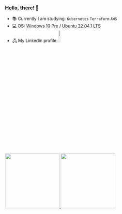 ### Hello, there! 👋

- 📚 Currently I am studying: `Kubernetes` `Terraform` `AWS`
- 💻 OS: [Windows 10 Pro / Ubuntu 22.04.1 LTS](https://learn.microsoft.com/pt-br/windows/wsl/install)
- 🖧 My Linkedin profile: <a href="https://www.linkedin.com/in/zzFernando/"
    target="_blank"><img
        src="https://img.shields.io/badge/-LinkedIn-%230077B5?style=for-the-badge&logo=linkedin&logoColor=white"
        width="10%" height="10%" target="_blank"></a>

<div class="flex-container">
    <a href="https://github.com/zzFernando">
        <img height="180em"
            src="https://github-readme-stats-git-masterrstaa-rickstaa.vercel.app/api?username=zzfernando&show_icons=true&count_private=true&theme=midnight-purple" />
        <img height="180em"
            src="https://github-readme-stats-git-masterrstaa-rickstaa.vercel.app/api/top-langs/?username=zzfernando&layout=compact&langs_count=7&theme=midnight-purple" />
